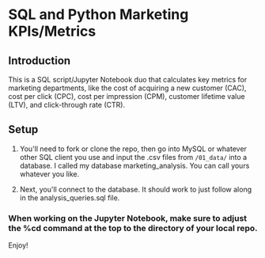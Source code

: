 # SQL and Python Marketing KPIs/Metrics

## Introduction
This is a SQL script/Jupyter Notebook duo that calculates key metrics for marketing departments, like the cost of acquiring a new customer (CAC), cost per click (CPC), cost per impression (CPM), customer lifetime value (LTV), and click-through rate (CTR).

## Setup

1. You'll need to fork or clone the repo, then go into MySQL or whatever other SQL client you use and input the .csv files from `/01_data/` into a database. I called my database marketing_analysis. You can call yours whatever you like.

2. Next, you'll connect to the database. It should work to just follow along in the analysis_queries.sql file.

### When working on the Jupyter Notebook, make sure to adjust the %cd command at the top to the directory of your local repo.

Enjoy!
